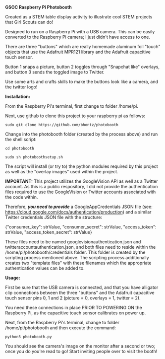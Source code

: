 **GSOC Raspberry Pi Photobooth**

Created as a STEM table display activity to illustrate cool STEM projects that Girl Scouts can do!

Designed to run on a Raspberry Pi with a USB camera.  This can be easily converted to the Raspberry Pi camera; I just didn't have access to one.

There are three "buttons" which are really homemade aluminum foil "touch" objects that use the Adafruit MPR121 library and the Adafruit capacitive touch sensor.

Button 1 snaps a picture, button 2 toggles through "Snapchat like" overlays, and button 3 sends the toggled image to Twitter.

Use some arts and crafts skills to make the buttons look like a camera, and the twitter logo!

**Installation:**

From the Raspberry Pi's terminal, first change to folder /home/pi.  

Next, use github to clone this project to your raspberry pi as follows:

    sudo git clone https://github.com/bhontz/photobooth


Change into the photobooth folder (created by the process above) and run the shell script:

    cd photobooth

    sudo sh photoboothsetup.sh

The script will install (or try to) the python modules required by this project as well as the "overlay images" used within the project.

**IMPORTANT:**
This project utilizes the GoogleVision API as well as a Twitter account.   As this is a public respository, I did not provide the authentication files required to use the GoogleVision or Twitter accounts associated with the code within.

Therefore, **_you need to provide_** a GoogleAppCredentials JSON file (see: https://cloud.google.com/docs/authentication/production) and a similar Twitter credentials JSON file with the structure:

{"consumer_key": strValue, "consumer_secret": strValue, "access_token": strValue, "access_token_secret": strValue}

These files need to be named googlevisionauthentication.json and twitteraccountauthentication.json, and both files need to reside within the /home/pi/photobooth/credentials folder. This folder is created by the scripting process mentioned above.  The scripting process additionally creates two "template files" with these filenames which the appropriate authentication values can be added to. 

**Usage:**

First be sure that the USB camera is connected, and that you have alligator clip connections between the three "buttons" and the Adafruit capacitive touch sensor pins 0, 1 and 2 (picture = 0, overlays = 1, twitter = 2).

You need these connections in place PRIOR TO POWERING ON the Raspberry Pi, as the capacitive touch sensor calibrates on power up.
 
Next, from the Raspberry Pi's terminal, change to folder /home/pi/photobooth and then execute the command:

    python3 photobooth.py

You should see the camera's image on the monitor after a second or two; once you do you're read to go!  Start inviting people over to visit the booth!





  